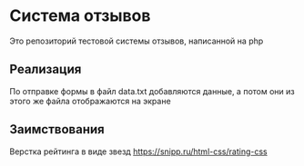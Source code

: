 # Система отзывов
Это репозиторий тестовой системы отзывов, написанной на php
## Реализация
По отправке формы в файл data.txt добавляются данные, а потом они из этого же файла отображаются на экране
## Заимствования
Верстка рейтинга в виде звезд <https://snipp.ru/html-css/rating-css>
